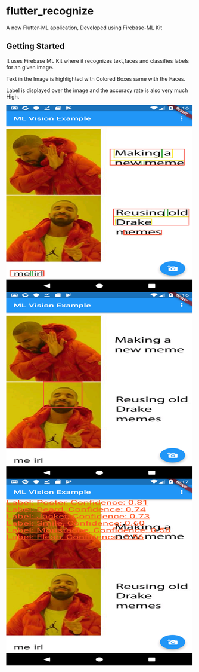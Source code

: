 # flutter_recognize

A new Flutter-ML application, Developed using Firebase-ML Kit

## Getting Started

It uses Firebase ML Kit where it recognizes text,faces and classifies labels for an given image.

Text in the Image is highlighted with Colored Boxes same with the Faces.

Label is displayed over the image and the accuracy rate is also very much High.

<img align="left" width="500" height="500" src="https://github.com/saikarthik952/flutter_recognize/blob/master/Screenshot_1542296799.png"/>
<img align="left" width="500" height="500" src="https://github.com/saikarthik952/flutter_recognize/blob/master/Screenshot_1542296807.png" />
<img align="left" width="500" height="500"  src="https://github.com/saikarthik952/flutter_recognize/blob/master/Screenshot_1542296826.png" />

